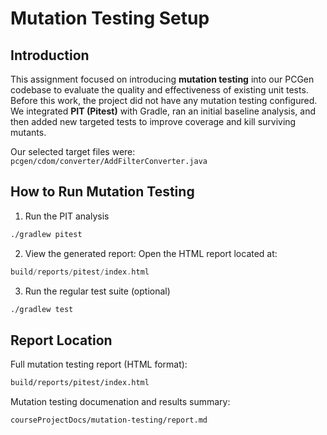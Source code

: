 # Mutation Testing Setup

## Introduction
This assignment focused on introducing **mutation testing** into our PCGen codebase to evaluate the quality and effectiveness of existing unit tests.  
Before this work, the project did not have any mutation testing configured. We integrated **PIT (Pitest)** with Gradle, ran an initial baseline analysis, and then added new targeted tests to improve coverage and kill surviving mutants.  

Our selected target files were:
`pcgen/cdom/converter/AddFilterConverter.java`

## How to Run Mutation Testing
1. Run the PIT analysis
```bash
./gradlew pitest
```

2. View the generated report:
Open the HTML report located at:
```gradle
build/reports/pitest/index.html
```

3. Run the regular test suite (optional)
```bash
./gradlew test
```

## Report Location

Full mutation testing report (HTML format):
```bash
build/reports/pitest/index.html
```
Mutation testing documenation and results summary:
```bash
courseProjectDocs/mutation-testing/report.md
```


